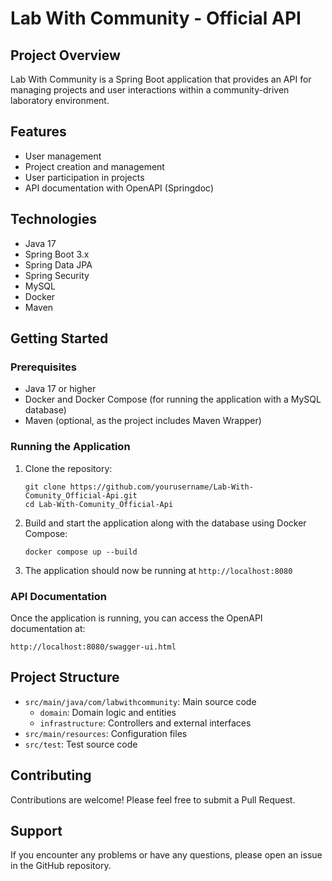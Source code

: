 # Lab With Community - Official API

## Project Overview
Lab With Community is a Spring Boot application that provides an API for managing projects and user interactions within a community-driven laboratory environment.

## Features
- User management
- Project creation and management
- User participation in projects
- API documentation with OpenAPI (Springdoc)

## Technologies
- Java 17
- Spring Boot 3.x
- Spring Data JPA
- Spring Security
- MySQL
- Docker
- Maven

## Getting Started

### Prerequisites
- Java 17 or higher
- Docker and Docker Compose (for running the application with a MySQL database)
- Maven (optional, as the project includes Maven Wrapper)

### Running the Application

1. Clone the repository:
   ```
   git clone https://github.com/yourusername/Lab-With-Comunity_Official-Api.git
   cd Lab-With-Comunity_Official-Api
   ```

2. Build and start the application along with the database using Docker Compose:
   ```
   docker compose up --build
   ```

3. The application should now be running at `http://localhost:8080`

### API Documentation
Once the application is running, you can access the OpenAPI documentation at:
```
http://localhost:8080/swagger-ui.html
```

## Project Structure
- `src/main/java/com/labwithcommunity`: Main source code
    - `domain`: Domain logic and entities
    - `infrastructure`: Controllers and external interfaces
- `src/main/resources`: Configuration files
- `src/test`: Test source code

## Contributing
Contributions are welcome! Please feel free to submit a Pull Request.

## Support
If you encounter any problems or have any questions, please open an issue in the GitHub repository.
